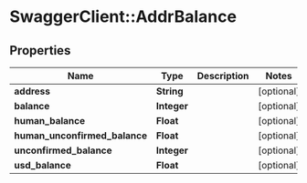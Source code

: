 # SwaggerClient::AddrBalance

## Properties
Name | Type | Description | Notes
------------ | ------------- | ------------- | -------------
**address** | **String** |  | [optional] 
**balance** | **Integer** |  | [optional] 
**human_balance** | **Float** |  | [optional] 
**human_unconfirmed_balance** | **Float** |  | [optional] 
**unconfirmed_balance** | **Integer** |  | [optional] 
**usd_balance** | **Float** |  | [optional] 


